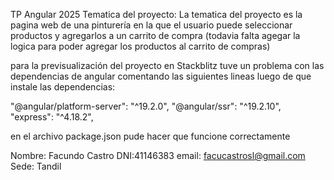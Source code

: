 TP Angular 2025
Tematica del proyecto: La tematica del proyecto es la pagina web de una pinturería en la que el usuario puede seleccionar productos y agregarlos a un carrito de compra
(todavia falta agegar la logica para poder agregar los productos al carrito de compras)

para la previsualización del proyecto en Stackblitz tuve un problema con las dependencias de angular
comentando las siguientes lineas luego de que instale las dependencias:

"@angular/platform-server": "^19.2.0",
"@angular/ssr": "^19.2.10",
"express": "^4.18.2",

en el archivo package.json pude hacer que funcione correctamente

Nombre: Facundo Castro
DNI:41146383
email: facucastrosl@gmail.com
Sede: Tandil

